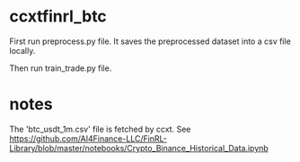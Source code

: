 # ccxtfinrl_btc

First run preprocess.py file. It saves the preprocessed dataset into a csv file locally.

Then run train_trade.py file. 

# notes
The 'btc_usdt_1m.csv' file is fetched by ccxt. See https://github.com/AI4Finance-LLC/FinRL-Library/blob/master/notebooks/Crypto_Binance_Historical_Data.ipynb
